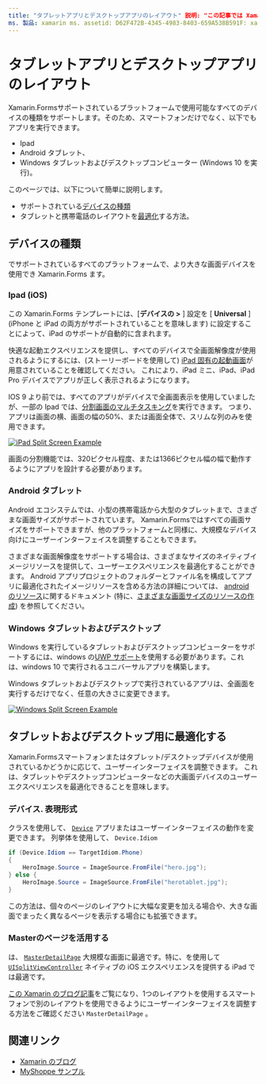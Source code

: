 ```yaml
---
title: "タブレットアプリとデスクトップアプリのレイアウト" 説明: "この記事では Xamarin.Forms 、スマートフォンではなく、タブレットのアプリケーションレイアウトを最適化する方法について説明します。"
ms. 製品: xamarin ms. assetid: D62F472B-4345-4983-8403-659A538B591F: xamarin-forms author: davidbritch ms. author: dabritch ms. date: 02/01/2016 no loc: [ Xamarin.Forms , Xamarin.Essentials ]
---
```


# <a name="layout-for-tablet-and-desktop-apps"></a>タブレットアプリとデスクトップアプリのレイアウト

Xamarin.Formsサポートされているプラットフォームで使用可能なすべてのデバイスの種類をサポートします。そのため、スマートフォンだけでなく、以下でもアプリを実行できます。

- Ipad
- Android タブレット、
- Windows タブレットおよびデスクトップコンピューター (Windows 10 を実行)。

このページでは、以下について簡単に説明します。

- サポートされている[デバイスの種類](#device-types)
- タブレットと携帯電話のレイアウトを[最適化](#optimize-for-tablet-and-desktop)する方法。

## <a name="device-types"></a>デバイスの種類

でサポートされているすべてのプラットフォームで、より大きな画面デバイスを使用でき Xamarin.Forms ます。

### <a name="ipads-ios"></a>Ipad (iOS)

この Xamarin.Forms テンプレートには、[**デバイスの >** ] 設定を [ **Universal** ] (iPhone と iPad の両方がサポートされていることを意味します) に設定することによって、iPad のサポートが自動的に含まれます。

快適な起動エクスペリエンスを提供し、すべてのデバイスで全画面解像度が使用されるようにするには、(ストーリーボードを使用して) [iPad 固有の起動画面](~/ios/app-fundamentals/images-icons/launch-screens.md)が用意されていることを確認してください。 これにより、iPad ミニ、iPad、iPad Pro デバイスでアプリが正しく表示されるようになります。

IOS 9 より前では、すべてのアプリがデバイスで全画面表示を使用していましたが、一部の Ipad では、[分割画面のマルチタスキング](~/ios/platform/multitasking.md)を実行できます。
つまり、アプリは画面の横、画面の幅の50%、または画面全体で、スリムな列のみを使用できます。

[![](tablet-images/ipad-sml.png "iPad Split Screen Example")](tablet-images/ipad.png#lightbox "iPad Split Screen Example")

画面の分割機能では、320ピクセル程度、または1366ピクセル幅の幅で動作するようにアプリを設計する必要があります。

### <a name="android-tablets"></a>Android タブレット

Android エコシステムでは、小型の携帯電話から大型のタブレットまで、さまざまな画面サイズがサポートされています。 Xamarin.Formsではすべての画面サイズをサポートできますが、他のプラットフォームと同様に、大規模なデバイス向けにユーザーインターフェイスを調整することもできます。

さまざまな画面解像度をサポートする場合は、さまざまなサイズのネイティブイメージリソースを提供して、ユーザーエクスペリエンスを最適化することができます。
Android アプリプロジェクトのフォルダーとファイル名を構成してアプリに最適化されたイメージリソースを含める方法の詳細については、 [android のリソース](~/android/app-fundamentals/resources-in-android/index.md)に関するドキュメント (特に、[さまざまな画面サイズのリソースの作成](~/android/app-fundamentals/resources-in-android/resources-for-varying-screens.md)) を参照してください。

### <a name="windows-tablets-and-desktops"></a>Windows タブレットおよびデスクトップ

Windows を実行しているタブレットおよびデスクトップコンピューターをサポートするには、windows の[UWP サポート](~/xamarin-forms/platform/windows/installation/index.md)を使用する必要があります。これは、windows 10 で実行されるユニバーサルアプリを構築します。

Windows タブレットおよびデスクトップで実行されているアプリは、全画面を実行するだけでなく、任意の大きさに変更できます。

[![](tablet-images/splitscreen-sml.png "Windows Split Screen Example")](tablet-images/splitscreen.png#lightbox "Windows Split Screen Example")

## <a name="optimize-for-tablet-and-desktop"></a>タブレットおよびデスクトップ用に最適化する

Xamarin.Formsスマートフォンまたはタブレット/デスクトップデバイスが使用されているかどうかに応じて、ユーザーインターフェイスを調整できます。 これは、タブレットやデスクトップコンピューターなどの大画面デバイスのユーザーエクスペリエンスを最適化できることを意味します。

### <a name="deviceidiom"></a>デバイス. 表現形式

クラスを使用して、 [`Device`](~/xamarin-forms/platform/device.md) アプリまたはユーザーインターフェイスの動作を変更できます。 列挙体を使用して、 `Device.Idiom`

```csharp
if (Device.Idiom == TargetIdiom.Phone)
{
    HeroImage.Source = ImageSource.FromFile("hero.jpg");
} else {
    HeroImage.Source = ImageSource.FromFile("herotablet.jpg");
}
```

この方法は、個々のページのレイアウトに大幅な変更を加える場合や、大きな画面でまったく異なるページを表示する場合にも拡張できます。

### <a name="leverage-masterdetailpage"></a>Masterのページを活用する

は、 [`MasterDetailPage`](xref:Xamarin.Forms.MasterDetailPage) 大規模な画面に最適です。特に、を使用して [`UISplitViewController`](xref:UIKit.UISplitViewController) ネイティブの iOS エクスペリエンスを提供する iPad では最適です。

[この Xamarin のブログ記事](https://devblogs.microsoft.com/xamarin/bringing-xamarin-forms-apps-to-tablets/)をご覧になり、1つのレイアウトを使用するスマートフォンで別のレイアウトを使用できるようにユーザーインターフェイスを調整する方法をご確認ください `MasterDetailPage` 。

## <a name="related-links"></a>関連リンク

- [Xamarin のブログ](https://devblogs.microsoft.com/xamarin/bringing-xamarin-forms-apps-to-tablets/)
- [MyShoppe サンプル](https://github.com/jamesmontemagno/myshoppe)
